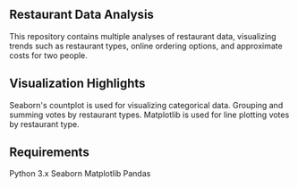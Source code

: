 ## Restaurant Data Analysis
This repository contains multiple analyses of restaurant data, visualizing trends such as restaurant types, online ordering options, and approximate costs for two people.


## Visualization Highlights
Seaborn's countplot is used for visualizing categorical data.
Grouping and summing votes by restaurant types.
Matplotlib is used for line plotting votes by restaurant type.
## Requirements
Python 3.x
Seaborn
Matplotlib
Pandas
